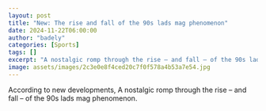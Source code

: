 ```yaml
---
layout: post
title: "New: The rise and fall of the 90s lads mag phenomenon"
date: 2024-11-22T06:00:00
author: "badely"
categories: [Sports]
tags: []
excerpt: "A nostalgic romp through the rise – and fall – of the 90s lads mag phenomenon."
image: assets/images/2c3e0e8f4ced20c7f0f578a4b53a7e54.jpg
---
```


According to new developments, A nostalgic romp through the rise – and fall – of the 90s lads mag phenomenon.

